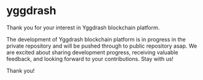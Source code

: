 # yggdrash

Thank you for your interest in Yggdrash blockchain platform.

The development of Yggdrash blockchain platform is in progress in the private repository and will be pushed through to public repository asap. We are excited about sharing development progress, receiving valuable feedback, and looking forward to your contributions. Stay with us!

Thank you!
